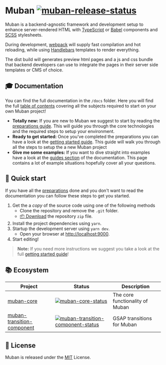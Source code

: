 # Muban [![muban-release-status]][muban-release]

Muban is a backend-agnostic framework and development setup to enhance server-rendered HTML with
[TypeScript](https://www.typescriptlang.org/) or [Babel](https://babeljs.io/) components and
[SCSS](http://sass-lang.com/) stylesheets.

During development, [webpack](https://webpack.js.org/) will supply fast compilation and hot
reloading, while using [Handlebars](http://handlebarsjs.com/) templates to render everything.

The dist build will generates preview html pages and a js and css bundle that backend developers can
use to integrate the pages in their server side templates or CMS of choice.

## 🎓 Documentation

You can find the full documentation in the `/docs` folder. Here you will find the full
[table of contents](./docs/) covering all the subjects required to start on your own Muban project!

- **Totally new:** If you are new to Muban we suggest to start by reading the
  [preparations guide](./docs/02-setup-guide.md#preparations). This will guide you through the core
  technologies and the required steps to setup your environment.
- **Ready to get started:** Once you've completed the preparations you can have a look at the
  [getting started guide](./docs/02-setup-guide.md#getting-started). This guide will walk you
  through all the steps to setup the a new Muban project
- **Give me some examples:** If you want to dive straight into examples have a look at the
  [guides section](./docs/13-guides.md) of the documentation. This page contains a lot of example
  situations hopefully cover all your questions.

## 🚀 Quick start

If you have all the [preparations](./docs/02-setup-guide.md#preparations) done and you don't want to
read the documentation you can follow these steps to get you started.

1. Get the a _copy_ of the source code using one of the following methods
   - Clone the repository and remove the `.git` folder.
   - [📦 Download](https://github.com/mediamonks/muban/archive/master.zip) the repository `zip`
     file.
2. Install the project dependencies using `yarn`.
3. Startup the development server using `yarn dev`.
   - Open your browser at [http://localhost:9000](http://localhost:9000).
4. Start editing!

> **Note:** If you need more instructions we suggest you take a look at the full
> [getting started guide](./docs/02-setup-guide.md#getting-started)!

## 📚 Ecosystem

| Project                      | Status                                                                     | Description                     |
| ---------------------------- | -------------------------------------------------------------------------- | ------------------------------- |
| [muban-core]                 | [![muban-core-status]][muban-core-package]                                 | The core functionality of Muban |
| [muban-transition-component] | [![muban-transition-component-status]][muban-transition-component-package] | GSAP transitions for Muban      |

## 📝 License

Muban is released under the [MIT](http://opensource.org/licenses/MIT) License.

[muban-release]: https://github.com/mediamonks/muban/releases
[muban-release-status]: https://img.shields.io/github/release/mediamonks/muban.svg?colorB=41a6ff
[muban-core]: https://github.com/mediamonks/muban-core
[muban-transition-component]: https://github.com/riccoarntz/muban-transition-component
[muban-core-status]: https://img.shields.io/npm/v/muban-core.svg?colorB=41a6ff
[muban-transition-component-status]:
  https://img.shields.io/npm/v/muban-transition-component.svg?colorB=41a6ff
[muban-core-package]: https://npmjs.com/package/muban-core
[muban-transition-component-package]: https://npmjs.com/package/muban-transition-component
